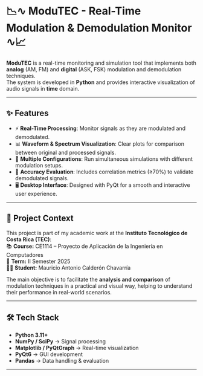 # 📉∿ ModuTEC - Real-Time Modulation & Demodulation Monitor ∿📈

**ModuTEC** is a real-time monitoring and simulation tool that implements both **analog** (AM, FM) and **digital** (ASK, FSK) modulation and demodulation techniques.  
The system is developed in **Python** and provides interactive visualization of audio signals in  **time** domain.

---

## ✨ Features
- ⚡ **Real-Time Processing**: Monitor signals as they are modulated and demodulated.  
- 📊 **Waveform & Spectrum Visualization**: Clear plots for comparison between original and processed signals.  
- 🔄 **Multiple Configurations**: Run simultaneous simulations with different modulation setups.  
- 🧪 **Accuracy Evaluation**: Includes correlation metrics (≥70%) to validate demodulated signals.  
- 🖥️ **Desktop Interface**: Designed with PyQt for a smooth and interactive user experience.  

---

## 🎯 Project Context
This project is part of my academic work at the **Instituto Tecnológico de Costa Rica (TEC)**:  
📚 **Course:** CE1114 – Proyecto de Aplicación de la Ingeniería en Computadores  
📅 **Term:** II Semester 2025  
👨‍💻 **Student:** Mauricio Antonio Calderón Chavarría  

The main objective is to facilitate the **analysis and comparison** of modulation techniques in a practical and visual way, helping to understand their performance in real-world scenarios.

---

## 🛠️ Tech Stack
- **Python 3.11+**  
- **NumPy / SciPy** → Signal processing  
- **Matplotlib / PyQtGraph** → Real-time visualization  
- **PyQt6** → GUI development  
- **Pandas** → Data handling & evaluation  

---
